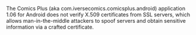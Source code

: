 The Comics Plus (aka com.iversecomics.comicsplus.android) application 1.06 for Android does not verify X.509 certificates from SSL servers, which allows man-in-the-middle attackers to spoof servers and obtain sensitive information via a crafted certificate.